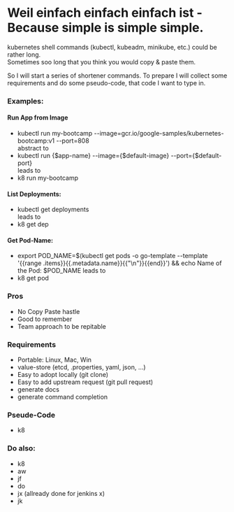 # Weil einfach einfach einfach ist - Because simple is simple simple.
  
kubernetes shell commands (kubectl, kubeadm, minikube, etc.) could be rather long.  
Sometimes soo long that you think you would copy & paste them.   
  
So I will start a series of shortener commands. To prepare I will collect some requirements and do some pseudo-code, that code I want to type in.  
  
### Examples:
#### Run App from Image
* kubectl run my-bootcamp --image=gcr.io/google-samples/kubernetes-bootcamp:v1 --port=808  
abstract to  
* kubectl run {$app-name} --image={$default-image} --port={$default-port}  
leads to  
* k8 run my-bootcamp

#### List Deployments:
* kubectl get deployments  
leads to  
* k8 get dep  

#### Get Pod-Name:
* export POD_NAME=$(kubectl get pods -o go-template --template '{{range .items}}{{.metadata.name}}{{"\n"}}{{end}}') && echo Name of the Pod: $POD_NAME
leads to
* k8 get pod

### Pros
* No Copy Paste hastle
* Good to remember
* Team approach to be repitable

### Requirements
* Portable: Linux, Mac, Win
* value-store (etcd, .properties, yaml, json, ...)
* Easy to adopt locally (git clone)
* Easy to add upstream request (git pull request)
* generate docs
* generate command completion

### Pseude-Code
* k8 

### Do also:
* k8 
* aw 
* jf 
* do 
* jx (allready done for jenkins x)
* jk 

